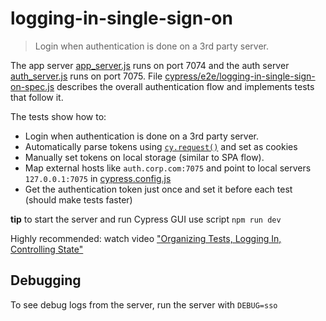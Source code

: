 # logging-in-single-sign-on
> Login when authentication is done on a 3rd party server.

The app server [app_server.js](app_server.js) runs on port 7074 and the auth server [auth_server.js](auth_server.js) runs on port 7075. File [cypress/e2e/logging-in-single-sign-on-spec.js](cypress/e2e/logging-in-single-sign-on-spec.js) describes the overall authentication flow and implements tests that follow it.

The tests show how to:

- Login when authentication is done on a 3rd party server.
- Automatically parse tokens using [`cy.request()`](https://on.cypress.io/request) and set as cookies
- Manually set tokens on local storage (similar to SPA flow).
- Map external hosts like `auth.corp.com:7075` and point to local servers `127.0.0.1:7075` in [cypress.config.js](cypress.config.js)
- Get the authentication token just once and set it before each test (should make tests faster)

**tip** to start the server and run Cypress GUI use script `npm run dev`

Highly recommended: watch video ["Organizing Tests, Logging In, Controlling State"](https://www.youtube.com/watch?v=5XQOK0v_YRE)

## Debugging

To see debug logs from the server, run the server with `DEBUG=sso`
